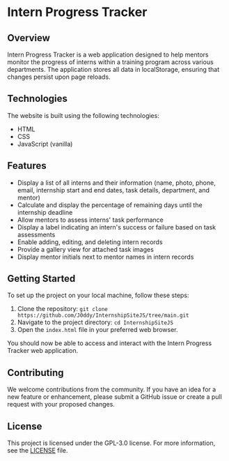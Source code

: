 # Intern Progress Tracker

## Overview
Intern Progress Tracker is a web application designed to help mentors monitor the progress of interns within a training program across various departments. The application stores all data in localStorage, ensuring that changes persist upon page reloads.

## Technologies
The website is built using the following technologies:

- HTML
- CSS
- JavaScript (vanilla)

## Features
- Display a list of all interns and their information (name, photo, phone, email, internship start and end dates, task details, department, and mentor)
- Calculate and display the percentage of remaining days until the internship deadline
- Allow mentors to assess interns' task performance
- Display a label indicating an intern's success or failure based on task assessments
- Enable adding, editing, and deleting intern records
- Provide a gallery view for attached task images
- Display mentor initials next to mentor names in intern records

## Getting Started
To set up the project on your local machine, follow these steps:

1. Clone the repository: `git clone https://github.com/J0ddy/InternshipSiteJS/tree/main.git`
2. Navigate to the project directory: `cd InternshipSiteJS`
3. Open the `index.html` file in your preferred web browser.

You should now be able to access and interact with the Intern Progress Tracker web application.

## Contributing
We welcome contributions from the community. If you have an idea for a new feature or enhancement, please submit a GitHub issue or create a pull request with your proposed changes.

## License
This project is licensed under the GPL-3.0 license. For more information, see the [LICENSE](LICENSE) file.
